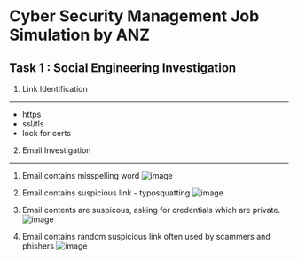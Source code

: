 # Cyber Security Management Job Simulation by ANZ

## Task 1 : Social Engineering Investigation

1. Link Identification
---

- https
- ssl/tls
- lock for certs


2. Email Investigation
---

1. Email contains misspelling word
![image](https://github.com/user-attachments/assets/823e6f10-ab21-49a6-9bed-5e6c61678923)

2. Email contains suspicious link - typosquatting
![image](https://github.com/user-attachments/assets/d1beacd4-0c57-4060-8987-0590efc69cb6)

3. Email contents are suspicous, asking for credentials which are private.
![image](https://github.com/user-attachments/assets/41e0aabb-5816-41bf-849c-e4c35f8a6cb0)

4. Email contains random suspicious link often used by scammers and phishers
![image](https://github.com/user-attachments/assets/b7a10dc4-f1df-4c8f-a5c6-365b7b6f93a4)





